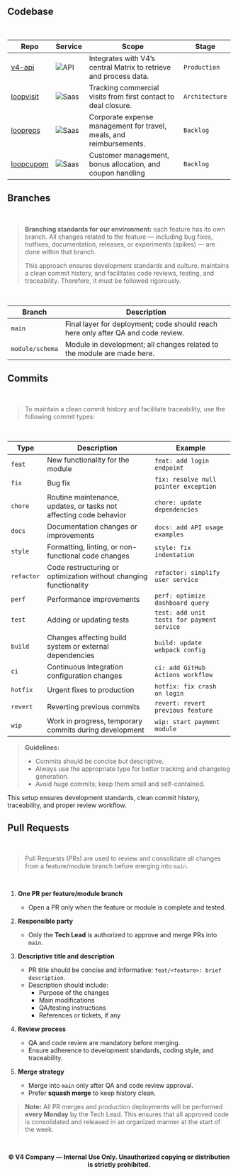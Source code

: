 ## Codebase 
<br>

| Repo | Service | Scope | Stage |
|------|---------|-------|-------|
| [v4-api](https://github.com/NK/v4-main) | ![API](https://img.shields.io/badge/Services-API-blue) | Integrates with V4’s central Matrix to retrieve and process data. | `Production` |
| [loopvisit](https://github.com/NK/v4-main) | ![Saas](https://img.shields.io/badge/Services-SaaS-red) | Tracking commercial visits from first contact to deal closure. | `Architecture` |
| [loopreps](https://github.com/NK/v4-main) | ![Saas](https://img.shields.io/badge/Services-SaaS-red) | Corporate expense management for travel, meals, and reimbursements. | `Backlog` |
| [loopcupom](https://github.com/NK/v4-main) | ![Saas](https://img.shields.io/badge/Services-SaaS-red) | Customer management, bonus allocation, and coupon handling | `Backlog` |

## Branches
<br>

> **Branching standards for our environment:** each feature has its own branch. All changes related to the feature — including bug fixes, hotfixes, documentation, releases, or experiments (spikes) — are done within that branch.
>
> This approach ensures development standards and culture, maintains a clean commit history, and facilitates code reviews, testing, and traceability. Therefore, it must be followed rigorously.
<br>

| Branch | Description | 
|------------|-----------|
| `main`      | Final layer for deployment; code should reach here only after QA and code review. |
| `module/schema`     | Module in development; all changes related to the module are made here. |

## Commits
<br>

> To maintain a clean commit history and facilitate traceability, use the following commit types:
<br>

| Type       | Description | Example |
|------------|------------|--------|
| `feat`     | New functionality for the module | `feat: add login endpoint` |
| `fix`      | Bug fix | `fix: resolve null pointer exception` |
| `chore`    | Routine maintenance, updates, or tasks not affecting code behavior | `chore: update dependencies` |
| `docs`     | Documentation changes or improvements | `docs: add API usage examples` |
| `style`    | Formatting, linting, or non-functional code changes | `style: fix indentation` |
| `refactor` | Code restructuring or optimization without changing functionality | `refactor: simplify user service` |
| `perf`     | Performance improvements | `perf: optimize dashboard query` |
| `test`     | Adding or updating tests | `test: add unit tests for payment service` |
| `build`    | Changes affecting build system or external dependencies | `build: update webpack config` |
| `ci`       | Continuous Integration configuration changes | `ci: add GitHub Actions workflow` |
| `hotfix`   | Urgent fixes to production | `hotfix: fix crash on login` |
| `revert`   | Reverting previous commits | `revert: revert previous feature` |
| `wip`      | Work in progress, temporary commits during development | `wip: start payment module` |

> **Guidelines:**  
> - Commits should be concise but descriptive.  
> - Always use the appropriate type for better tracking and changelog generation.  
> - Avoid huge commits; keep them small and self-contained.  

This setup ensures development standards, clean commit history, traceability, and proper review workflow.

## Pull Requests
<br>

> Pull Requests (PRs) are used to review and consolidate all changes from a feature/module branch before merging into `main`.
<br>

1. **One PR per feature/module branch**  
   - Open a PR only when the feature or module is complete and tested.

2. **Responsible party**  
   - Only the **Tech Lead** is authorized to approve and merge PRs into `main`.

3. **Descriptive title and description**  
   - PR title should be concise and informative: `feat/<feature>: brief description`.  
   - Description should include:
     - Purpose of the changes
     - Main modifications
     - QA/testing instructions
     - References or tickets, if any

4. **Review process**  
   - QA and code review are mandatory before merging.  
   - Ensure adherence to development standards, coding style, and traceability.

5. **Merge strategy**  
   - Merge into `main` only after QA and code review approval.  
   - Prefer **squash merge** to keep history clean.

> **Note:** All PR merges and production deployments will be performed **every Monday** by the Tech Lead. This ensures that all approved code is consolidated and released in an organized manner at the start of the week.

<br>

<p align="center" style="font-weight: bold">
© V4 Company — Internal Use Only. Unauthorized copying or distribution is strictly prohibited.
</p>

